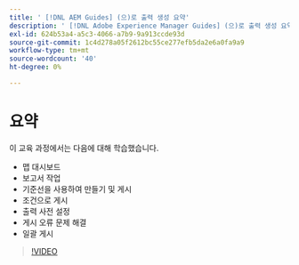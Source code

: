 ```yaml
---
title: ' [!DNL AEM Guides] (으)로 출력 생성 요약'
description: ' [!DNL Adobe Experience Manager Guides] (으)로 출력 생성 요약'
exl-id: 624b53a4-a5c3-4066-a7b9-9a913ccde93d
source-git-commit: 1c4d278a05f2612bc55ce277efb5da2e6a0fa9a9
workflow-type: tm+mt
source-wordcount: '40'
ht-degree: 0%

---
```


# 요약

이 교육 과정에서는 다음에 대해 학습했습니다.

- 맵 대시보드
- 보고서 작업
- 기준선을 사용하여 만들기 및 게시
- 조건으로 게시
- 출력 사전 설정
- 게시 오류 문제 해결
- 일괄 게시

>[!VIDEO](https://video.tv.adobe.com/v/338987?quality=12&learn=on)
